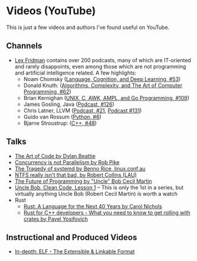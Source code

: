# Videos (YouTube)

This is just a few videos and authors I've found useful on YouTube.

## Channels

- [Lex Fridman](https://www.youtube.com/user/lexfridman) contains over 200 podcasts, many of which are IT-oriented and rarely disappoints, even among those which are not programming and artificial intelligence related.  A few highlights:
  - Noam Chomsky ([Language, Cognition, and Deep Learning, #53](https://www.youtube.com/watch?v=cMscNuSUy0I))
  - Donald Knuth: ([Algorithms, Complexity, and The Art of Computer Programming, #62](https://www.youtube.com/watch?v=2BdBfsXbST8))
  - Brian Kernighan ([UNIX, C, AWK, AMPL, and Go Programming, #109](https://www.youtube.com/watch?v=O9upVbGSBFo))
  - James Gosling, Java ([Podcast, #126](https://www.youtube.com/watch?v=IT__Nrr3PNI))
  - Chris Latner, LLVM ([Podcast, #21](https://www.youtube.com/watch?v=yCd3CzGSte8), [Podcast #131](https://www.youtube.com/watch?v=nWTvXbQHwWs))
  - Guido van Rossum ([Python, #6](https://www.youtube.com/watch?v=ghwaIiE3Nd8&t=18s))
  - Bjarne Stroustrup: ([C++, #48](https://www.youtube.com/watch?v=uTxRF5ag27A))

## Talks

- [The Art of Code by Dylan Beattie](https://www.youtube.com/watch?v=6avJHaC3C2U)
- [Concurrency is not Parallelism by Rob Pike](https://www.youtube.com/watch?v=oV9rvDllKEg)
- [The Tragedy of systemd by Benno Rice, linux.conf.au](https://www.youtube.com/watch?v=o_AIw9bGogo)
- [NTFS really isn't that bad, by Robert Collins (LAU)](https://www.youtube.com/watch?v=qbKGw8MQ0i8)
- [The Future of Programming by "Uncle" Bob Cecil Martin](https://www.youtube.com/watch?v=ecIWPzGEbFc)
- [Uncle Bob, Clean Code, Lesson 1](https://www.youtube.com/watch?v=7EmboKQH8lM) – This is only the 1st in a series, but virtually anything Uncle Bob (Robert Cecil Martin) is worth a watch
- Rust
  - [Rust: A Language for the Next 40 Years by Carol Nichols](https://www.youtube.com/watch?v=A3AdN7U24iU)
  - [Rust for C++ developers - What you need to know to get rolling with crates by Pavel Yosifovich](https://www.youtube.com/watch?v=k7nAtrwPhR8)

## Instructional and Produced Videos

 - [In-depth: ELF - The Extensible & Linkable Format](https://www.youtube.com/watch?v=nC1U1LJQL8o)

